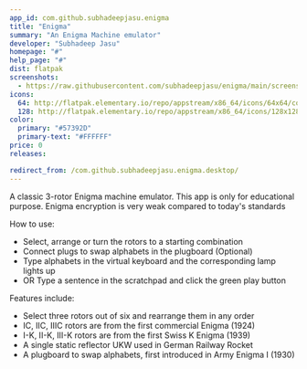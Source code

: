 ```yaml
---
app_id: com.github.subhadeepjasu.enigma
title: "Enigma"
summary: "An Enigma Machine emulator"
developer: "Subhadeep Jasu"
homepage: "#"
help_page: "#"
dist: flatpak
screenshots:
  - https://raw.githubusercontent.com/subhadeepjasu/enigma/main/screenshots/screenshot_home.png
icons:
  64: http://flatpak.elementary.io/repo/appstream/x86_64/icons/64x64/com.github.subhadeepjasu.enigma.png
  128: http://flatpak.elementary.io/repo/appstream/x86_64/icons/128x128/com.github.subhadeepjasu.enigma.png
color:
  primary: "#57392D"
  primary-text: "#FFFFFF"
price: 0
releases:

redirect_from: /com.github.subhadeepjasu.enigma.desktop/
---
```


<p>A classic 3-rotor Enigma machine emulator. This app is only for educational purpose. Enigma encryption is very weak compared to today's standards</p>
<p>How to use:</p>
<ul>
<li>Select, arrange or turn the rotors to a starting combination</li>
<li>Connect plugs to swap alphabets in the plugboard (Optional)</li>
<li>Type alphabets in the virtual keyboard and the corresponding lamp lights up</li>
<li>OR Type a sentence in the scratchpad and click the green play button</li>
</ul>
<p>Features include:</p>
<ul>
<li>Select three rotors out of six and rearrange them in any order</li>
<li>IC, IIC, IIIC rotors are from the first commercial Enigma (1924)</li>
<li>I-K, II-K, III-K rotors are from the first Swiss K Enigma (1939)</li>
<li>A single static reflector UKW used in German Railway Rocket</li>
<li>A plugboard to swap alphabets, first introduced in Army Enigma I (1930)</li>
</ul>